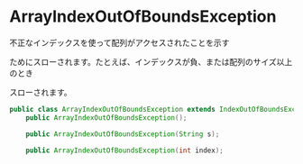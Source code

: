# ArrayIndexOutOfBoundsException

不正なインデックスを使って配列がアクセスされたことを示す

ためにスローされます。たとえば、インデックスが負、または配列のサイズ以上のとき

スローされます。

```java
public class ArrayIndexOutOfBoundsException extends IndexOutOfBoundsException {
    public ArrayIndexOutOfBoundsException();

    public ArrayIndexOutOfBoundsException(String s);

    public ArrayIndexOutOfBoundsException(int index);
```
